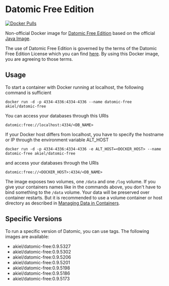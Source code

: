 # Datomic Free Edition

[![Docker Pulls](https://img.shields.io/docker/pulls/akiel/datomic-free.svg)](https://hub.docker.com/r/akiel/datomic-free/)

Non-official Docker image for [Datomic Free Edition][1] based on the official
[Java Image][2].

The use of Datomic Free Edition is governed by the terms of the Datomic Free 
Edition License which you can find [here][3]. By using this Docker image, you 
are agreeing to those terms.

## Usage

To start a container with Docker running at localhost, the following command
is sufficient

    docker run -d -p 4334-4336:4334-4336 --name datomic-free akiel/datomic-free

You can access your databases through this URIs

    datomic:free://localhost:4334/<DB_NAME>

If your Docker host differs from localhost, you have to specify the hostname or
IP through the environment variable ALT_HOST

    docker run -d -p 4334-4336:4334-4336 -e ALT_HOST=<DOCKER_HOST> --name datomic-free akiel/datomic-free

and access your databases through the URIs

    datomic:free://<DOCKER_HOST>:4334/<DB_NAME>

The image exposes two volumes, one `/data` and one `/log` volume. If you give
your containers names like in the commands above, you don't have to bind 
something to the `/data` volume. Your data will be preserved over container
restarts. But it is recommended to use a volume container or host directory as
described in [Managing Data in Containers][4].

## Specific Versions

To run a specific version of Datomic, you can use tags. The following images are
available:

* akiel/datomic-free:0.9.5327
* akiel/datomic-free:0.9.5302
* akiel/datomic-free:0.9.5206
* akiel/datomic-free:0.9.5201
* akiel/datomic-free:0.9.5198
* akiel/datomic-free:0.9.5186
* akiel/datomic-free:0.9.5173

[1]: <https://my.datomic.com/downloads/free>
[2]: <https://registry.hub.docker.com/u/library/java/>
[3]: <https://my.datomic.com/datomic.com/datomic-free-edition-license.html>
[4]: <https://docs.docker.com/userguide/dockervolumes/#volume>
